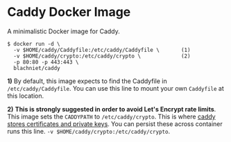 # Caddy Docker Image

A minimalistic Docker image for Caddy.

    $ docker run -d \
      -v $HOME/caddy/Caddyfile:/etc/caddy/Caddyfile \       (1)
      -v $HOME/caddy/crypto:/etc/caddy/crypto \             (2)
      -p 80:80 -p 443:443 \
      blachniet/caddy
      
**1)** By default, this image expects to find the Caddyfile in `/etc/caddy/Caddyfile`.
You can use this line to mount your own `Caddyfile` at this location.

**2)** **This is strongly suggested in order to avoid Let's Encrypt rate limits**.
This image sets the `CADDYPATH` to `/etc/caddy/crypto`. This is where [caddy stores
certificates and private keys](https://caddyserver.com/docs/automatic-https#the-caddy-folder).
You can persist these across container runs this line.
`-v $HOME/caddy/crypto:/etc/caddy/crypto`.
